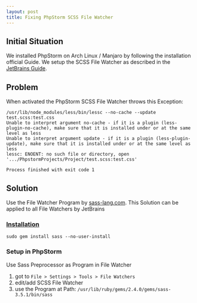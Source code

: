 ```yaml
---
layout: post
title: Fixing PhpStorm SCSS File Watcher
---
```


## Initial Situation
We installed PhpStorm on Arch Linux / Manjaro by following the installation official Guide. 
We setup the SCSS File Watcher as described in the [JetBrains Guide](https://www.jetbrains.com/help/phpstorm/compiling-sass-less-and-scss-to-css.html).

## Problem
When activated the PhpStorm SCSS File Watcher throws this Exception:
    
    /usr/lib/node_modules/less/bin/lessc --no-cache --update test.scss:test.css
    Unable to interpret argument no-cache - if it is a plugin (less-plugin-no-cache), make sure that it is installed under or at the same level as less
    Unable to interpret argument update - if it is a plugin (less-plugin-update), make sure that it is installed under or at the same level as less
    lessc: ENOENT: no such file or directory, open '.../PhpstormProjects/Project/test.scss:test.css'
    
    Process finished with exit code 1

## Solution
Use the File Watcher Program by [sass-lang.com](http://sass-lang.com/). 
This Solution can be applied to all File Watchers by JetBrains

### [Installation](http://sass-lang.com/install)

    sudo gem install sass --no-user-install
    
### Setup in PhpStorm
Use Sass Preprocessor as Program in File Watcher
1. got to `File > Settings > Tools > File Watchers`
2. edit/add SCSS File Watcher 
3. use the Program at Path: `/usr/lib/ruby/gems/2.4.0/gems/sass-3.5.1/bin/sass`